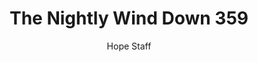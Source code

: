 ---
image: /assets/img/nwd/359_nwd_1peter_5_7_tlb.png
title: The Nightly Wind Down 359
categories:
  - The Nightly Wind Down
author: Hope Staff
notes: The Nightly Wind Down 359
embed: >-
  EMBED_GOES_HERE
transcript: >-
  SOME LINES OF TEXT START HERE
---